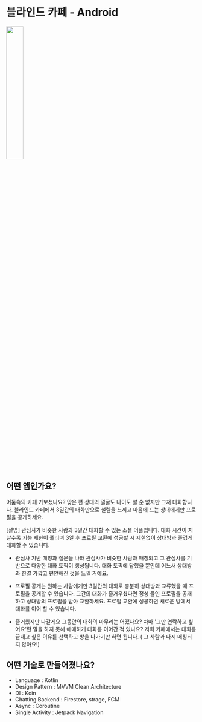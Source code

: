 # 블라인드 카페 - Android 

<img width="30%" src="https://user-images.githubusercontent.com/62280009/148400675-8c1eef5f-93b9-48cd-8bbf-f15addbec711.png"/>

## 어떤 앱인가요?
어둠속의 카페 가보셨나요? 맞은 편 상대의 얼굴도 나이도 알 순 없지만 그저 대화합니다. 
블라인드 카페에서 3일간의 대화만으로 설렘을 느끼고 마음에 드는 상대에게만 프로필을 공개하세요.

[설명]
관심사가 비슷한 사람과 3일간 대화할 수 있는 소셜 어플입니다. 대화 시간이 지날수록 기능 제한이 풀리며 3일 후 프로필 교환에 성공할 시
제한없이 상대방과 즐겁게 대화할 수 있습니다.

- 관심사 기반 매칭과 질문들
나와 관심사가 비슷한 사람과 매칭되고 그 관심사를 기반으로 다양한 대화 토픽이 생성됩니다.
대화 토픽에 답했을 뿐인데 어느새 상대방과 한결 가깝고 편안해진 것을 느낄 거예요.

- 프로필 공개는 원하는 사람에게만
3일간의 대화로 충분히 상대방과 교류했을 때 프로필을 공개할 수 있습니다. 
그간의 대화가 즐거우셨다면 정성 들인 프로필을 공개하고 상대방의 프로필을 받아 교환하세요. 
프로필 교환에 성공하면 새로운 방에서 대화를 이어 할 수 있습니다.

- 즐거웠지만 나갈게요
그동안의 대화의 마무리는 어땠나요? 차마 '그만 연락하고 싶어요'란 말을 하지 못해 애매하게 대화를 이어간 적 있나요?
저희 카페에서는 대화를 끝내고 싶은 이유를 선택하고 방을 나가기만 하면 됩니다. ( 그 사람과 다시 매칭되지 않아요!)


## 어떤 기술로 만들어졌나요?
- Language : Kotlin
- Design Pattern : MVVM Clean Architecture
- DI : Koin
- Chatting Backend : Firestore, strage, FCM
- Async : Coroutine 
- Single Activity : Jetpack Navigation
